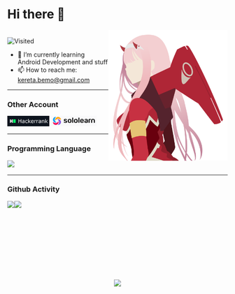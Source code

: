 <h1>Hi there 👋</h1>

<img height="300" src="https://raw.githubusercontent.com/Unthrottled/Unthrottled/main/zero_two.svg" align="right"/><br>
![Visited](https://komarev.com/ghpvc/?username=Skainomi)
<!--
**Skainomi/Skainomi** is a ✨ _special_ ✨ repository because its `README.md` (this file) appears on your GitHub profile.

Here are some ideas to get you started:
- 🔭 I’m currently working on Maidworks
-->

- 🌱 I’m currently learning Android Development and stuff
- 📫 How to reach me: kereta.bemo@gmail.com
<!-- - 👯 I’m looking to collaborate on ... 
- 🤔 I’m looking for help with ...
- 💬 Ask me about ...

- 😄 Pronouns: ...
- ⚡ Fun fact: -->
-------------------------------------------------------------------------------------------------------------------------
<h3><b>Other Account</b></h3>
<a href="https://www.hackerrank.com/Kainomi" target="_blank"><img height="24em" src="HackerRank_Icon-1000px.png"></a>
<a href="https://www.sololearn.com/profile/12856697" target="_blank"><img height="24em" src="SlLogo.PNG"></a>

-------------------------------------------------------------------------------------------------------------------------
<h3><b>Programming Language</b></h3>
<p>
<!--   <img height="180em" src="https://github-readme-stats.vercel.app/api/top-langs/?username=Skainomi&theme=dark"/> -->
  <div align="start">
    <img height="180em" src="https://github-readme-stats-eight-theta.vercel.app/api/top-langs/?username=Skainomi&layout=compact&langs_count=8&theme=dark"/><br>
  </div>
  
-------------------------------------------------------------------------------------------------------------------------
<h3><b>Github Activity</b></h3>
<!--   <img height="180em" src="https://github-readme-stats.vercel.app/api?username=Skainomi&theme=dark"/> -->
  <div align="center">
    <div style="display:flex;">
      <img src="http://github-readme-streak-stats.herokuapp.com?user=Skainomi&theme=dark&background=0d1117&hide_border=true" />
      <img height="180em" src="https://github-readme-stats-eight-theta.vercel.app/api?username=Skainomi&show_icons=true&theme=dark&include_all_commits=true&count_private=true"/> 
    </div>
    <img src="https://activity-graph.herokuapp.com/graph?username=Skainomi&theme=react-dark"/>
  </div>
</p>

